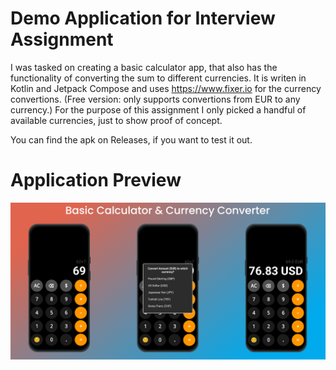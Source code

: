 Demo Application for Interview Assignment 
=====================

I was tasked on creating a basic calculator app, that also has the functionality of converting the sum to different currencies. 
It is writen in Kotlin and Jetpack Compose and uses https://www.fixer.io for the currency convertions. (Free version: only supports convertions from EUR to any currency.)
For the purpose of this assignment I only picked a handful of available currencies, just to show proof of concept. 

You can find the apk on Releases, if you want to test it out. 

Application Preview
=======================

![App Cover](https://github.com/christoskv/Basic-Calculator-Currency-Converter/blob/main/AppCover.png)



